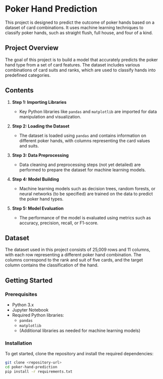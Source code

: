 # Poker Hand Prediction

This project is designed to predict the outcome of poker hands based on a dataset of card combinations. It uses machine learning techniques to classify poker hands, such as straight flush, full house, and four of a kind.

## Project Overview

The goal of this project is to build a model that accurately predicts the poker hand type from a set of card features. The dataset includes various combinations of card suits and ranks, which are used to classify hands into predefined categories.

## Contents

1. **Step 1: Importing Libraries**
   - Key Python libraries like `pandas` and `matplotlib` are imported for data manipulation and visualization.

2. **Step 2: Loading the Dataset**
   - The dataset is loaded using `pandas` and contains information on different poker hands, with columns representing the card values and suits.

3. **Step 3: Data Preprocessing**
   - Data cleaning and preprocessing steps (not yet detailed) are performed to prepare the dataset for machine learning models.

4. **Step 4: Model Building**
   - Machine learning models such as decision trees, random forests, or neural networks (to be specified) are trained on the data to predict the poker hand types.

5. **Step 5: Model Evaluation**
   - The performance of the model is evaluated using metrics such as accuracy, precision, recall, or F1-score.

## Dataset

The dataset used in this project consists of 25,009 rows and 11 columns, with each row representing a different poker hand combination. The columns correspond to the rank and suit of five cards, and the target column contains the classification of the hand.

## Getting Started

### Prerequisites

- Python 3.x
- Jupyter Notebook
- Required Python libraries:
  - `pandas`
  - `matplotlib`
  - (Additional libraries as needed for machine learning models)

### Installation

To get started, clone the repository and install the required dependencies:

```bash
git clone <repository-url>
cd poker-hand-prediction
pip install -r requirements.txt
